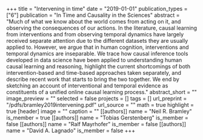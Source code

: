 +++
title = "Intervening in time"
date = "2019-01-01"
publication_types = ["6"]
publication = "In Time and Causality in the Sciences"
abstract = "Much of what we know about the world comes from acting on it, and observing the consequences of our actions. In the literature, causal learning from interventions and from observing temporal dynamics have largely received separate attention due to the different datasets they are usually applied to. However, we argue that in human cognition, interventions and temporal dynamics are inseparable. We trace how causal inference tools developed in data science have been applied to understanding human causal learning and reasoning, highlight the current shortcomings of both intervention-based and time-based approaches taken separately, and describe recent work that starts to bring the two together. We end by sketching an account of interventional and temporal evidence as constituents of a unified online causal learning process."
abstract_short = ""
image_preview = ""
selected = false
projects = []
tags = []
url_preprint = "/pdfs/bramley2019intervening.pdf"
url_source = ""
math = true
highlight = true
[header]
image = ""
caption = ""
[[authors]]
	name = "Neil R. Bramley"
	is_member = true
[[authors]]
	name = "Tobias Gerstenberg"
	is_member = false
[[authors]]
	name = "Ralf Mayrhofer"
	is_member = false
[[authors]]
	name = "David A. Lagnado"
	is_member = false
+++
